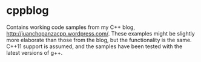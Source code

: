cppblog
=======

Contains working code samples from my C++ blog, http://juanchopanzacpp.wordpress.com/. These examples might be slightly more elaborate than those from the blog, but the functionality is the same. C++11 support is assumed, and the samples have been tested with the latest versions of g++.
